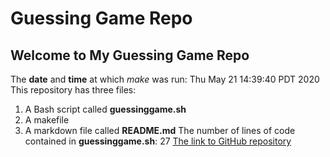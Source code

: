 # Guessing Game Repo

## Welcome to My Guessing Game Repo
The **date** and **time** at which *make* was run: Thu May 21 14:39:40 PDT 2020
This repository has three files:
1. A Bash script called **guessinggame.sh**
2. A makefile
3. A markdown file called **README.md**
The number of lines of code contained in **guessinggame.sh**: 27
[The link to GitHub repository](https://github.com/bianchen2019/guessing-game-repo)
